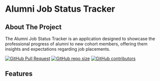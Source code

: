 #  Alumni Job Status Tracker

## About The Project

The Alumni Job Status Tracker is an application designed to showcase the professional progress of alumni to new cohort members, offering them insights and expectations regarding job placements.

[![GitHub Pull Request](https://img.shields.io/github/issues-pr-closed/ggar46/alumnitracker)](https://github.com/ggar46/alumnitracker/pulls)
[![GitHub repo size](https://img.shields.io/github/repo-size/ggar46/alumnitracker)](https://github.com/ggar46/alumnitracker/)
[![GitHub contributors](https://img.shields.io/github/contributors/ggar46/alumnitracker)](https://github.com/ggar46/alumnitracker/)

## Features 

